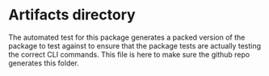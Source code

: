 # Artifacts directory

The automated test for this package generates a packed version of the package to test against to ensure that the package tests are actually testing the correct CLI commands. This file is here to make sure the github repo generates this folder.

